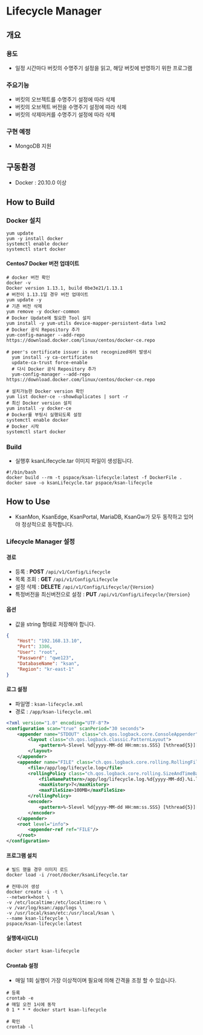 # Lifecycle Manager

## 개요

### 용도

-   일정 시간마다 버킷의 수명주기 설정을 읽고, 해당 버킷에 반영하기 위한 프로그램

### 주요기능

-   버킷의 오브젝트를 수명주기 설정에 따라 삭제
-   버킷의 오브젝트 버전을 수명주기 설정에 따라 삭제
-   버킷의 삭제마커를 수명주기 설정에 따라 삭제

### 구현 예정

-   MongoDB 지원

## 구동환경

-   Docker : 20.10.0 이상

## How to Build

### Docker 설치

``` shell
yum update
yum -y install docker
systemctl enable docker
systemctl start docker
```

#### Centos7 Docker 버전 업데이트

``` shell
# docker 버전 확인
docker -v
Docker version 1.13.1, build 0be3e21/1.13.1
# 버전이 1.13.1일 경우 버전 업데이트
yum update -y
# 기존 버전 삭제
yum remove -y docker-common
# Docker Update에 필요한 Tool 설치
yum install -y yum-utils device-mapper-persistent-data lvm2
# Docker 공식 Repository 추가
yum-config-manager --add-repo https://download.docker.com/linux/centos/docker-ce.repo

# peer's certificate issuer is not recognized에러 발생시
  yum install -y ca-certificates
  update-ca-trust force-enable
  # 다시 Docker 공식 Repository 추가
  yum-config-manager --add-repo https://download.docker.com/linux/centos/docker-ce.repo

# 설치가능한 Docker version 확인
yum list docker-ce --showduplicates | sort -r
# 최신 Docker version 설치
yum install -y docker-ce
# Docker를 부팅시 실행되도록 설정
systemctl enable docker
# Docker 시작
systemctl start docker
```

### Build

- 실행후 ksanLifecycle.tar 이미지 파일이 생성됩니다.

```shell
#!/bin/bash
docker build --rm -t pspace/ksan-lifecycle:latest -f DockerFile .
docker save -o ksanLifecycle.tar pspace/ksan-lifecycle
```

## How to Use

- KsanMon, KsanEdge, KsanPortal, MariaDB, KsanGw가 모두 동작하고 있어야 정상적으로 동작합니다.

### Lifecycle Manager 설정

#### 경로

-   등록 : **POST** `/api/v1/Config/Lifecycle`
-   목록 조회 : **GET** `/api/v1/Config/Lifecycle`
-   설정 삭제 : **DELETE** `/api/v1/Config/Lifecycle/{Version}`
-   특정버전을 최신버전으로 설정 : **PUT** `/api/v1/Config/Lifecycle/{Version}`

#### 옵션

-   값을 string 형태로 저장해야 합니다.

```json
{
	"Host": "192.168.13.10",
	"Port": 3306,
	"User": "root",
	"Password": "qwe123",
	"DatabaseName": "ksan",
	"Region": "kr-east-1"
}
```

#### 로그 설정

-   파일명 : `ksan-lifecycle.xml`
-   경로 : `/app/ksan-lifecycle.xml`

```xml
<?xml version="1.0" encoding="UTF-8"?>
<configuration scan="true" scanPeriod="30 seconds">
	<appender name="STDOUT" class="ch.qos.logback.core.ConsoleAppender">
		<layout class="ch.qos.logback.classic.PatternLayout">
			<pattern>%-5level %d{yyyy-MM-dd HH:mm:ss.SSS} [%thread{5}][%logger{10}.%method:%line] : %msg%n</pattern>
		</layout>
	</appender>
	<appender name="FILE" class="ch.qos.logback.core.rolling.RollingFileAppender">
		<file>/app/log/lifecycle.log</file>
		<rollingPolicy class="ch.qos.logback.core.rolling.SizeAndTimeBasedRollingPolicy">
			<fileNamePattern>/app/log/lifecycle.log.%d{yyyy-MM-dd}.%i.log.gz</fileNamePattern>
			<maxHistory>7</maxHistory>
			<maxFileSize>100MB</maxFileSize>
		</rollingPolicy>
		<encoder>
			<pattern>%-5level %d{yyyy-MM-dd HH:mm:ss.SSS} [%thread{5}][%logger{10}.%method:%line] : %msg%n</pattern>
		</encoder>
	</appender>
	<root level="info">
		<appender-ref ref="FILE"/>
	</root>
</configuration>
```

#### 프로그램 설치
``` shell
# 빌드 했을 경우 이미지 로드
docker load -i /root/docker/ksanLifecycle.tar

# 컨테니어 생성
docker create -i -t \
--network=host \
-v /etc/localtime:/etc/localtime:ro \
-v /var/log/ksan:/app/logs \
-v /usr/local/ksan/etc:/usr/local/ksan \
--name ksan-lifecycle \
pspace/ksan-lifecycle:latest
```

#### 실행예시(CLI)

```bash
docker start ksan-lifecycle
```

#### Crontab 설정
- 매일 1회 실행이 가장 이상적이며 필요에 의해 간격을 조정 할 수 있습니다.

``` shell
# 등록
crontab -e
# 매일 오전 1시에 동작
0 1 * * * docker start ksan-lifecycle

# 확인
crontab -l
```